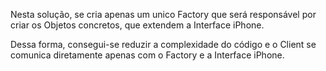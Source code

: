 Nesta solução, se cria apenas um unico Factory que será responsável por criar os Objetos concretos, que extendem a Interface iPhone.

Dessa forma, consegui-se reduzir a complexidade do código e o Client se comunica diretamente apenas com o Factory e a Interface iPhone.